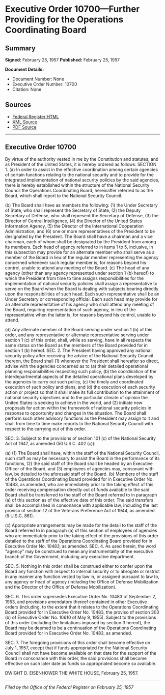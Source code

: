 # Executive Order 10700—Further Providing for the Operations Coordinating Board

## Summary

**Signed:** February 25, 1957
**Published:** February 25, 1957

**Document Details:**
- Document Number: None
- Executive Order Number: 10700
- Citation: None

## Sources
- [Federal Register HTML](https://www.presidency.ucsb.edu/documents/executive-order-10700-further-providing-for-the-operations-coordinating-board)
- [XML Source](None)
- [PDF Source](None)

---

## Executive Order 10700

By virtue of the authority vested in me by the Constitution and statutes, and as President of the United States, it is hereby ordered as follows:
SECTION 1. (a) In order to assist in the effective coordination among certain agencies of certain functions relating to the national security and to provide for the integrated implementation of national security policies by the said agencies, there is hereby established within the structure of the National Security Council the Operations Coordinating Board, hereinafter referred to as the Board, which shall report to the National Security Council.

(b) The Board shall have as members the following: (1) the Under Secretary of State, who shall represent the Secretary of State, (2) the Deputy Secretary of Defense, who shall represent the Secretary of Defense, (3) the Director of Central Intelligence, (4) the Director of the United States Information Agency, (5) the Director of the International Cooperation Administration, and (6) one or more representatives of the President to be designated by the President. The Board shall have a chairman and a vice chairman, each of whom shall be designated by the President from among its members. Each head of agency referred to in items 1 to 5, inclusive, in this subsection may provide for an alternate member who shall serve as a member of the Board in lieu of the regular member representing the agency concerned whenever such regular member is, for reasons beyond his control, unable to attend any meeting of the Board.
(c) The head of any agency (other than any agency represented under section 1 (b) hereof) to which the President from time to time assigns responsibilities for the implementation of national security policies shall assign a representative to serve on the Board when the Board is dealing with subjects bearing directly upon the responsibilities of such head. Each such representative shall be an Under Secretary or corresponding official. Each such head may provide for an alternate representative of his agency who shall attend any meeting of the Board, requiring representation of such agency, in lieu of the representative when the latter is, for reasons beyond his control, unable to attend.

(d) Any alternate member of the Board serving under section 1 (b) of this order, and any representative or alternate representative serving under section 1 (c) of this order, shall, while so serving, have in all respects the same status on the Board as the members of the Board provided for in section 1 (b) hereof.
SEC. 2. The President having approved any national security policy after receiving the advice of the National Security Council thereon, the Board shall (1) whenever the President shall hereafter so direct, advise with the agencies concerned as to (a) their detailed operational planning responsibilities respecting such policy, (b) the coordination of the interdepartmental aspects of the detailed operational plans developed by the agencies to carry out such policy, (c) the timely and coordinated execution of such policy and plans, and (d) the execution of each security action or project so that it shall make its full contribution to the attainment of national security objectives and to the particular climate of opinion the United States is seeking to achieve in the world, and (2) initiate new proposals for action within the framework of national security policies in response to opportunity and changes in the situation. The Board shall perform such other advisory functions as the President may assign to it and shall from time to time make reports to the National Security Council with respect to the carrying out of this order.

SEC. 3. Subject to the provisions of section 101 (c) of the National Security Act of 1947, as amended (50 U.S.C. 402 (c)):

(a) (1) The Board shall have, within the staff of the National Security Council, such staff as may be necessary to assist the Board in the performance of its functions, (2) the said staff of the Board shall be headed by an Executive Officer of the Board, and (3) employees of agencies may, consonant with law, be detailed to the aforesaid staff of the Board.
(b) Members of the staff of the Operations Coordinating Board provided for in Executive Order No. 10483, as amended, who are immediately prior to the taking effect of this order receiving compensation directly out of funds available to the said Board shall be transferred to the staff of the Board referred to in paragraph (a) of this section as of the effective date of this order. The said transfers shall be accomplished in consonance with applicable law, including the last proviso of section 12 of the Veterans Preference Act of 1944, as amended (5 U.S.C. 861).

(c) Appropriate arrangements may be made for the detail to the staff of the Board referred to in paragraph (a) of this section of employees of agencies who are immediately prior to the taking effect of the provisions of this order detailed to the staff of the Operations Coordinating Board provided for in Executive Order No. 10483, as amended.
SEC. 4. As used herein, the word "agency" may be construed to mean any instrumentality of the executive branch of the Government, including any executive department.

SEC. 5. Nothing in this order shall be construed either to confer upon the Board any function with respect to internal security or to abrogate or restrict in any manner any function vested by law in, or assigned pursuant to law to, any agency or head of agency (including the Office of Defense Mobilization and the Director of the Office of Defense Mobilization).

SEC. 6. This order supersedes Executive Order No. 10483 of September 2, 1953, and provisions amendatory thereof contained in other Executive orders (including, to the extent that it relates to the Operations Coordinating Board provided for in Executive Order No. 10483, the proviso of section 303 (b) of Executive Order No. 10610 of May 9, 1955). Subject to the provisions of this order (including the limitations imposed by section 3 hereof), the Board may be deemed to be a continuation of the Operations Coordinating Board provided for in Executive Order No. 10483, as amended.

SEC. 7. The foregoing provisions of this order shall become effective on July 1, 1957, except that if funds appropriated for the National Security Council shall not have become available on that date for the support of the Board in consonance with this order, the said provisions shall become effective on such later date as funds so appropriated become so available.

DWIGHT D. EISENHOWER
THE WHITE HOUSE,
February 25, 1957.

---

*Filed by the Office of the Federal Register on February 25, 1957*
